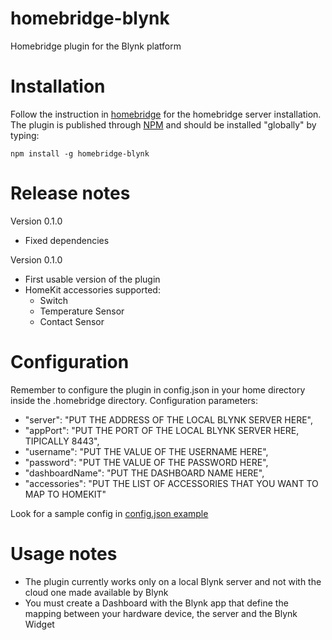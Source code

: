 # homebridge-blynk

Homebridge plugin for the Blynk platform

# Installation
Follow the instruction in [homebridge](https://www.npmjs.com/package/homebridge) for the homebridge server installation.
The plugin is published through [NPM](https://www.npmjs.com/package/homebridge-blynk) and should be installed "globally" by typing:

    npm install -g homebridge-blynk
    
# Release notes
Version 0.1.0
+ Fixed dependencies

Version 0.1.0
+ First usable version of the plugin
+ HomeKit accessories supported:
	+ Switch
	+ Temperature Sensor
	+ Contact Sensor
	
# Configuration
Remember to configure the plugin in config.json in your home directory inside the .homebridge directory. Configuration parameters:
+ "server": "PUT THE ADDRESS OF THE LOCAL BLYNK SERVER HERE",
+ "appPort": "PUT THE PORT OF THE LOCAL BLYNK SERVER HERE, TIPICALLY 8443",
+ "username": "PUT THE VALUE OF THE USERNAME HERE",
+ "password": "PUT THE VALUE OF THE PASSWORD HERE",
+ "dashboardName": "PUT THE DASHBOARD NAME HERE",
+ "accessories": "PUT THE LIST OF ACCESSORIES THAT YOU WANT TO MAP TO HOMEKIT"

Look for a sample config in [config.json example](https://github.com/ilcato/homebridge-blynk/blob/master/config.json)

# Usage notes
+ The plugin currently works only on a local Blynk server and not with the cloud one made available by Blynk
+ You must create a Dashboard with the Blynk app that define the mapping between your hardware device, the server and the Blynk Widget

